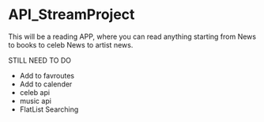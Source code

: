 # API_StreamProject

This will be a reading APP, 
where you can read anything starting from News to books to celeb News to artist news.

STILL NEED TO DO
- Add to favroutes
- Add to calender
- celeb api 
- music api
- FlatList Searching
